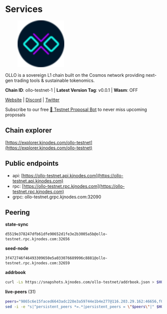 # Services

<figure><img src="https://raw.githubusercontent.com/kj89/cosmos-images/main/logos/ollo.png" width="150" alt=""><figcaption></figcaption></figure>

OLLO is a sovereign L1 chain built on the Cosmos network providing  next-gen trading tools & sustainable tokenomics.

**Chain ID**: ollo-testnet-1 | **Latest Version Tag**: v0.0.1 | **Wasm**: OFF

[Website](https://www.ollostation.zone) | [Discord](https://discord.com/invite/GxBqZ9mSSm) | [Twitter](https://twitter.com/OLLOStation)



Subscribe to our free [🤖 Testnet Proposal Bot](https://t.me/kjnodes_testnet_proposal_bot) to never miss upcoming proposals


## Chain explorer
[https://explorer.kjnodes.com/ollo-testnet](https://explorer.kjnodes.com/ollo-testnet)

## Public endpoints

* api: [https://ollo-testnet.api.kjnodes.com](https://ollo-testnet.api.kjnodes.com)
* rpc: [https://ollo-testnet.rpc.kjnodes.com](https://ollo-testnet.rpc.kjnodes.com)
* grpc: ollo-testnet.grpc.kjnodes.com:32090

## Peering

**state-sync**

```text
d5519e378247dfb61dfe90652d1fe3e2b3005a5b@ollo-testnet.rpc.kjnodes.com:32656
```

**seed-node**

```text
3f472746f46493309650e5a033076689996c8881@ollo-testnet.rpc.kjnodes.com:32659
```

**addrbook**
```bash
curl -Ls https://snapshots.kjnodes.com/ollo-testnet/addrbook.json > $HOME/.ollo/config/addrbook.json
```

**live-peers** (31)
```bash
peers="9865c6e15faced6643adc228e3a59744e1b4e277@116.203.29.162:46656,f09d8e2ada2d1d66a9cc8213a1d8ca7c6e5a29a6@65.108.79.57:54656,cadc2b601a188aedbe4156a6eb5a81e00770bcfc@65.108.219.110:26656,2a8f0fada8b8b71b8154cf30ce44aebea1b5fe3d@162.19.238.122:26656,d5519e378247dfb61dfe90652d1fe3e2b3005a5b@65.109.68.190:32656,da8d3ca8e1c147f0037b1c43ad3de7174f5ec1b7@209.145.59.224:26656,47655c33bdecae7f449301197d8b951a97e1b680@89.58.59.75:26656,742d7dccc98ccc2b30abb6ea172fc2175782db50@148.251.91.185:26656,d6c5ff021b091a1fd93b9f811cf7fca0d31e8510@65.108.238.61:46656,3ea40f63890f10272201edf96d2a49e197e52091@65.108.105.48:18156,90ad9622ac54023fe4ee9824d77b5d3e3c25c245@162.55.234.70:54956,dd577d8f2e997d7e70495640aff124ddb70d1a21@95.217.192.222:26656,5c2a752c9b1952dbed075c56c600c3a79b58c395@195.3.220.135:27006,dba5e8b41c4e369418f83a449966e4eb7ca05cd4@65.109.23.114:18156,69d2c02f413bea1376f5398646f0c2ce0f82d62e@141.94.73.93:26656,799dff05af5d30477f44c816753ff89104b2b8b5@116.202.227.117:32656,ab89596768849d679ed11a9e1848224760a278cc@83.171.248.175:32656,15bcdea616c717eb4356e125d4f631aaa596dfd5@65.108.77.106:26929,95ca646da3736cef5d6c6704f736bc49ff87ef6c@109.123.249.213:26656,b1fe199b7ac2a7714c5d21524bb87810a2be94fb@135.181.178.53:32656,517786f9e5e9caf196fed64c2130528e0ef59643@65.109.70.23:18156,b5f55cfc7b4d19f2dd3cdc71795f5a81e2c67f96@38.242.232.72:26656,7db2f25b3bceeb32769d20316d5f1567f0a4bb54@167.86.99.7:16656,2f5965450c9c831266959632fba2c1533b8f676d@38.242.248.2:26656,bc73e1f3bde267171309e723416690c9c7404881@142.132.199.236:27656,7349272f712e713a957bf5349930e3439e98b518@167.235.27.69:20656,29b78da822388df177f4111e6589958d9f796f06@65.109.122.105:60856,0bee9e500e51465917506b47691a8fb032100da9@94.130.200.168:32656,125b0e30f00df3ff2ee7b29b7992ed888998ad31@65.109.28.177:47656,42beefd08b5f8580177d1506220db3a548090262@65.108.195.29:26116,e2d59891f1aed38fe8884c63e0bb00f8ddc41b6f@5.78.46.66:26656"
sed -i -e "s|^persistent_peers *=.*|persistent_peers = \"$peers\"|" $HOME/.ollo/config/config.toml
```
